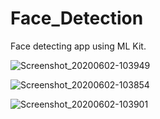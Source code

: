 # Face_Detection
Face detecting app using ML Kit.

![Screenshot_20200602-103949](https://user-images.githubusercontent.com/61502767/83483283-e8394e80-a4bf-11ea-8e54-a4e121c51988.png)


![Screenshot_20200602-103854](https://user-images.githubusercontent.com/61502767/83483365-1880ed00-a4c0-11ea-88fc-c54913cda058.png)


![Screenshot_20200602-103901](https://user-images.githubusercontent.com/61502767/83483440-4f570300-a4c0-11ea-8209-fa2a15c78153.png)
